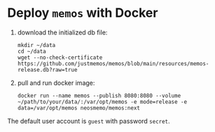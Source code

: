 # Deploy `memos` with Docker

1. download the initialized db file:

   ```shell
   mkdir ~/data
   cd ~/data
   wget --no-check-certificate https://github.com/justmemos/memos/blob/main/resources/memos-release.db?raw=true
   ```

2. pull and run docker image:

   ```docker
   docker run --name memos --publish 8080:8080 --volume ~/path/to/your/data/:/var/opt/memos -e mode=release -e data=/var/opt/memos neosmemo/memos:next
   ```

The default user account is `guest` with password `secret`.
